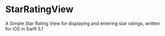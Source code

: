 # StarRatingView
A Simple Star Rating View for displaying and entering star ratings, written for iOS in Swift 5.1

